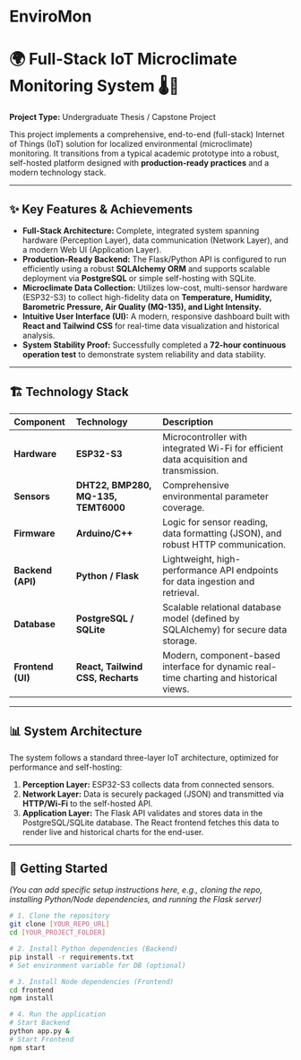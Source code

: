 # EnviroMon
# 🌍 Full-Stack IoT Microclimate Monitoring System 🌡️💨

**Project Type:** Undergraduate Thesis / Capstone Project

This project implements a comprehensive, end-to-end (full-stack) Internet of Things (IoT) solution for localized environmental (microclimate) monitoring. It transitions from a typical academic prototype into a robust, self-hosted platform designed with **production-ready practices** and a modern technology stack.

---

## ✨ Key Features & Achievements

* **Full-Stack Architecture:** Complete, integrated system spanning hardware (Perception Layer), data communication (Network Layer), and a modern Web UI (Application Layer).
* **Production-Ready Backend:** The Flask/Python API is configured to run efficiently using a robust **SQLAlchemy ORM** and supports scalable deployment via **PostgreSQL** or simple self-hosting with SQLite.
* **Microclimate Data Collection:** Utilizes low-cost, multi-sensor hardware (ESP32-S3) to collect high-fidelity data on **Temperature, Humidity, Barometric Pressure, Air Quality (MQ-135), and Light Intensity.**
* **Intuitive User Interface (UI):** A modern, responsive dashboard built with **React and Tailwind CSS** for real-time data visualization and historical analysis.
* **System Stability Proof:** Successfully completed a **72-hour continuous operation test** to demonstrate system reliability and data stability.

---

## 🏗️ Technology Stack

| Component | Technology | Description |
| :--- | :--- | :--- |
| **Hardware** | **ESP32-S3** | Microcontroller with integrated Wi-Fi for efficient data acquisition and transmission. |
| **Sensors** | **DHT22, BMP280, MQ-135, TEMT6000** | Comprehensive environmental parameter coverage. |
| **Firmware** | **Arduino/C++** | Logic for sensor reading, data formatting (JSON), and robust HTTP communication. |
| **Backend (API)** | **Python / Flask** | Lightweight, high-performance API endpoints for data ingestion and retrieval. |
| **Database** | **PostgreSQL / SQLite** | Scalable relational database model (defined by SQLAlchemy) for secure data storage. |
| **Frontend (UI)** | **React, Tailwind CSS, Recharts** | Modern, component-based interface for dynamic real-time charting and historical views. |

---

## 📊 System Architecture

The system follows a standard three-layer IoT architecture, optimized for performance and self-hosting:

1.  **Perception Layer:** ESP32-S3 collects data from connected sensors.
2.  **Network Layer:** Data is securely packaged (JSON) and transmitted via **HTTP/Wi-Fi** to the self-hosted API.
3.  **Application Layer:** The Flask API validates and stores data in the PostgreSQL/SQLite database. The React frontend fetches this data to render live and historical charts for the end-user.

---

## 🚀 Getting Started

*(You can add specific setup instructions here, e.g., cloning the repo, installing Python/Node dependencies, and running the Flask server)*

```bash
# 1. Clone the repository
git clone [YOUR_REPO_URL]
cd [YOUR_PROJECT_FOLDER]

# 2. Install Python dependencies (Backend)
pip install -r requirements.txt
# Set environment variable for DB (optional)

# 3. Install Node dependencies (Frontend)
cd frontend
npm install

# 4. Run the application
# Start Backend
python app.py & 
# Start Frontend
npm start
